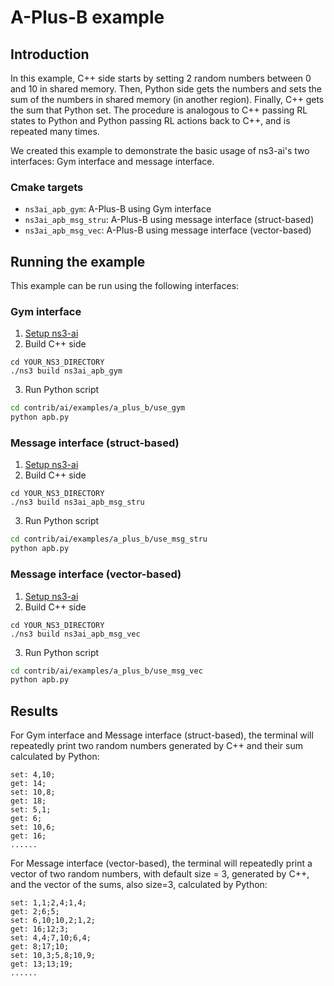 # A-Plus-B example

## Introduction

In this example, C++ side starts by setting 2 random numbers between 0 and 10 in shared memory. Then, Python side gets the
numbers and sets the sum of the numbers in shared memory (in another region). Finally, C++ gets the sum that Python set.
The procedure is analogous to C++ passing RL states to Python and Python passing RL actions back to C++, and is
repeated many times.

We created this example to demonstrate the basic usage of ns3-ai's two interfaces: Gym interface and message interface.

### Cmake targets

- `ns3ai_apb_gym`: A-Plus-B using Gym interface
- `ns3ai_apb_msg_stru`: A-Plus-B using message interface (struct-based)
- `ns3ai_apb_msg_vec`: A-Plus-B using message interface (vector-based)

## Running the example

This example can be run using the following interfaces:

### Gym interface

1. [Setup ns3-ai](../../install.md)
2. Build C++ side

```shell
cd YOUR_NS3_DIRECTORY
./ns3 build ns3ai_apb_gym
```

3. Run Python script

```bash
cd contrib/ai/examples/a_plus_b/use_gym
python apb.py
```

### Message interface (struct-based)

1. [Setup ns3-ai](../../install.md)
2. Build C++ side

```shell
cd YOUR_NS3_DIRECTORY
./ns3 build ns3ai_apb_msg_stru
```

3. Run Python script

```bash
cd contrib/ai/examples/a_plus_b/use_msg_stru
python apb.py
```

### Message interface (vector-based)

1. [Setup ns3-ai](../../install.md)
2. Build C++ side

```shell
cd YOUR_NS3_DIRECTORY
./ns3 build ns3ai_apb_msg_vec
```

3. Run Python script

```bash
cd contrib/ai/examples/a_plus_b/use_msg_vec
python apb.py
```

## Results

For Gym interface and Message interface (struct-based), the terminal will 
repeatedly print two random numbers generated by C++ and their sum 
calculated by Python:

```text
set: 4,10;
get: 14;
set: 10,8;
get: 18;
set: 5,1;
get: 6;
set: 10,6;
get: 16;
......
```

For Message interface (vector-based), the terminal will repeatedly print 
a vector of two random numbers, with default size = 3, generated by C++, 
and the vector of the sums, also size=3, calculated by Python:

```text
set: 1,1;2,4;1,4;
get: 2;6;5;
set: 6,10;10,2;1,2;
get: 16;12;3;
set: 4,4;7,10;6,4;
get: 8;17;10;
set: 10,3;5,8;10,9;
get: 13;13;19;
......
```
